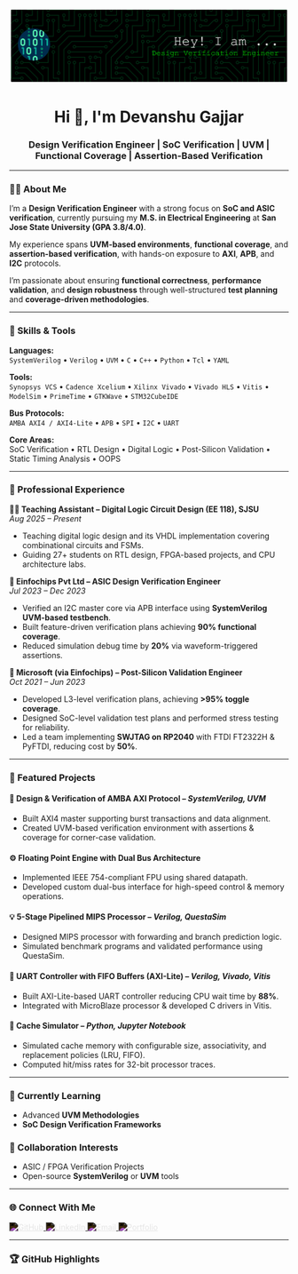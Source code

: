 ![](github-header-banner.png)


<h1 align="center">Hi 👋, I'm Devanshu Gajjar</h1>
<h3 align="center">Design Verification Engineer | SoC Verification | UVM | Functional Coverage | Assertion-Based Verification</h3>

---

### 👨‍💻 About Me

I’m a **Design Verification Engineer** with a strong focus on **SoC and ASIC verification**, currently pursuing my **M.S. in Electrical Engineering** at **San Jose State University (GPA 3.8/4.0)**.  

My experience spans **UVM-based environments**, **functional coverage**, and **assertion-based verification**, with hands-on exposure to **AXI**, **APB**, and **I2C** protocols.  

I’m passionate about ensuring **functional correctness**, **performance validation**, and **design robustness** through well-structured **test planning** and **coverage-driven methodologies**.


---

### 🧠 Skills & Tools

**Languages:**  
`SystemVerilog` • `Verilog` • `UVM` • `C` • `C++` • `Python` • `Tcl` • `YAML`  

**Tools:**  
`Synopsys VCS` • `Cadence Xcelium` • `Xilinx Vivado` • `Vivado HLS` • `Vitis` • `ModelSim` • `PrimeTime` • `GTKWave` • `STM32CubeIDE`  

**Bus Protocols:**  
`AMBA AXI4 / AXI4-Lite` • `APB` • `SPI` • `I2C` • `UART`  

**Core Areas:**  
SoC Verification • RTL Design • Digital Logic • Post-Silicon Validation • Static Timing Analysis • OOPS  

---

### 💼 Professional Experience

**👨‍🏫 Teaching Assistant – Digital Logic Circuit Design (EE 118), SJSU**  
*Aug 2025 – Present*  
- Teaching digital logic design and its VHDL implementation covering combinational circuits and FSMs.  
- Guiding 27+ students on RTL design, FPGA-based projects, and CPU architecture labs.

**🔬 Einfochips Pvt Ltd – ASIC Design Verification Engineer**  
*Jul 2023 – Dec 2023*  
- Verified an I2C master core via APB interface using **SystemVerilog UVM-based testbench**.  
- Built feature-driven verification plans achieving **90% functional coverage**.  
- Reduced simulation debug time by **20%** via waveform-triggered assertions.

**🧩 Microsoft (via Einfochips) – Post-Silicon Validation Engineer**  
*Oct 2021 – Jun 2023*  
- Developed L3-level verification plans, achieving **>95% toggle coverage**.  
- Designed SoC-level validation test plans and performed stress testing for reliability.  
- Led a team implementing **SWJTAG on RP2040** with FTDI FT2322H & PyFTDI, reducing cost by **50%**.

---

### 🚀 Featured Projects

#### 🧩 **Design & Verification of AMBA AXI Protocol** – *SystemVerilog, UVM*
- Built AXI4 master supporting burst transactions and data alignment.
- Created UVM-based verification environment with assertions & coverage for corner-case validation.

#### ⚙️ **Floating Point Engine with Dual Bus Architecture**
- Implemented IEEE 754-compliant FPU using shared datapath.
- Developed custom dual-bus interface for high-speed control & memory operations.

#### 💡 **5-Stage Pipelined MIPS Processor** – *Verilog, QuestaSim*
- Designed MIPS processor with forwarding and branch prediction logic.
- Simulated benchmark programs and validated performance using QuestaSim.

#### 🔄 **UART Controller with FIFO Buffers (AXI-Lite)** – *Verilog, Vivado, Vitis*
- Built AXI-Lite-based UART controller reducing CPU wait time by **88%**.
- Integrated with MicroBlaze processor & developed C drivers in Vitis.

#### 💾 **Cache Simulator** – *Python, Jupyter Notebook*
- Simulated cache memory with configurable size, associativity, and replacement policies (LRU, FIFO).  
- Computed hit/miss rates for 32-bit processor traces.

---

### 🌱 Currently Learning
- Advanced **UVM Methodologies**  
- **SoC Design Verification Frameworks**  

### 👯 Collaboration Interests
- ASIC / FPGA Verification Projects  
- Open-source **SystemVerilog** or **UVM** tools  

---

### 🌐 Connect With Me

<a href="https://github.com/DevanshuGajjar" target="_blank">
  <img src="https://cdn.jsdelivr.net/npm/simple-icons@v9/icons/github.svg" alt="GitHub" height="40" style="filter: invert(1);"/>
</a>
<a href="https://www.linkedin.com/in/devanshugajjar/" target="_blank">
  <img src="https://cdn.jsdelivr.net/npm/simple-icons@v9/icons/linkedin.svg" alt="LinkedIn" height="40" style="filter: invert(1);"/>
</a>
<a href="mailto:devanshusanjiv.gajjar@sjsu.edu" target="_blank">
  <img src="https://cdn.jsdelivr.net/npm/simple-icons@v9/icons/gmail.svg" alt="Email" height="40" style="filter: invert(1);"/>
</a>
<a href="https://devanshugajjar.github.io/My_Portfolio.github.io-main/" target="_blank">
  <img src="https://cdn.jsdelivr.net/npm/simple-icons@v9/icons/firefox.svg" alt="Portfolio" height="40" style="filter: invert(1);"/>
</a>





---

### 🏆 GitHub Highlights






